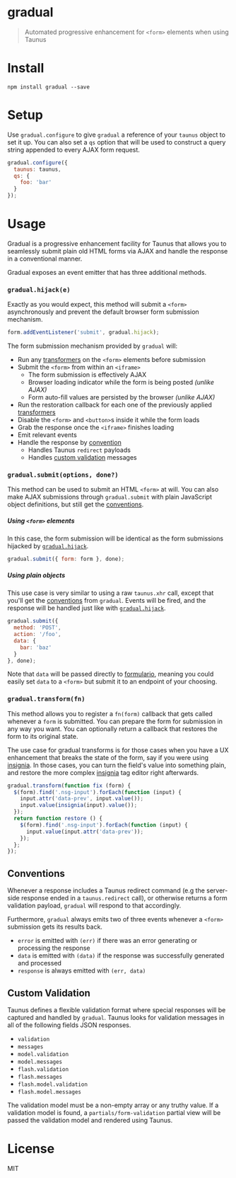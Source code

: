 # gradual

> Automated progressive enhancement for `<form>` elements when using Taunus

# Install

```shell
npm install gradual --save
```

# Setup

Use `gradual.configure` to give `gradual` a reference of your `taunus` object to set it up. You can also set a `qs` option that will be used to construct a query string appended to every AJAX form request.

```js
gradual.configure({
  taunus: taunus,
  qs: {
    foo: 'bar'
  }
});
```

# Usage

Gradual is a progressive enhancement facility for Taunus that allows you to seamlessly submit plain old HTML forms via AJAX and handle the response in a conventional manner.

Gradual exposes an event emitter that has three additional methods.

### `gradual.hijack(e)`

Exactly as you would expect, this method will submit a `<form>` asynchronously and prevent the default browser form submission mechanism.

```js
form.addEventListener('submit', gradual.hijack);
```

The form submission mechanism provided by `gradual` will:

- Run any [transformers](#gradualtransform) on the `<form>` elements before submission
- Submit the `<form>` from within an `<iframe>`
  - The form submission is effectively AJAX
  - Browser loading indicator while the form is being posted _(unlike AJAX)_
  - Form auto-fill values are persisted by the browser _(unlike AJAX)_
- Run the restoration callback for each one of the previously applied [transformers](gradualtransform)
- Disable the `<form>` and `<button>`s inside it while the form loads
- Grab the response once the `<iframe>` finishes loading
- Emit relevant events
- Handle the response by [convention](#conventions)
  - Handles Taunus `redirect` payloads
  - Handles [custom validation](#custom-validation) messages

### `gradual.submit(options, done?)`

This method can be used to submit an HTML `<form>` at will. You can also make AJAX submissions through `gradual.submit` with plain JavaScript object definitions, but still get the [conventions](#conventions).

##### Using `<form>` elements

In this case, the form submission will be identical as the form submissions hijacked by [`gradual.hijack`](#gradualhijack).

```js
gradual.submit({ form: form }, done);
```

##### Using plain objects

This use case is very similar to using a raw `taunus.xhr` call, except that you'll get the [conventions](#conventions) from `gradual`. Events will be fired, and the response will be handled just like with [`gradual.hijack`](#gradualhijack).

```js
gradual.submit({
  method: 'POST',
  action: '/foo',
  data: {
    bar: 'baz'
  }
}, done);
```

Note that `data` will be passed directly to [formulario][1], meaning you could easily set `data` to a `<form>` but submit it to an endpoint of your choosing.

### `gradual.transform(fn)`

This method allows you to register a `fn(form)` callback that gets called whenever a `form` is submitted. You can prepare the form for submission in any way you want. You can optionally return a callback that restores the form to its original state.

The use case for gradual transforms is for those cases when you have a UX enhancement that breaks the state of the form, say if you were using [insignia][2]. In those cases, you can turn the field's value into something plain, and restore the more complex [insignia][2] tag editor right afterwards.

```js
gradual.transform(function fix (form) {
  $(form).find('.nsg-input').forEach(function (input) {
    input.attr('data-prev', input.value());
    input.value(insignia(input).value());
  });
  return function restore () {
    $(form).find('.nsg-input').forEach(function (input) {
      input.value(input.attr('data-prev'));
    });
  };
});
```

## Conventions

Whenever a response includes a Taunus redirect command (e.g the server-side response ended in a `taunus.redirect` call), or otherwise returns a form validation payload, `gradual` will respond to that accordingly.

Furthermore, `gradual` always emits two of three events whenever a `<form>` submission gets its results back.

- `error` is emitted with `(err)` if there was an error generating or processing the response
- `data` is emitted with `(data)` if the response was successfully generated and processed
- `response` is always emitted with `(err, data)`

## Custom Validation

Taunus defines a flexible validation format where special responses will be captured and handled by `gradual`. Taunus looks for validation messages in all of the following fields JSON responses.

- `validation`
- `messages`
- `model.validation`
- `model.messages`
- `flash.validation`
- `flash.messages`
- `flash.model.validation`
- `flash.model.messages`

The validation model must be a non-empty array or any truthy value. If a validation model is found, a `partials/form-validation` partial view  will be passed the validation model and rendered using Taunus.

# License

MIT

[1]: https://github.com/bevacqua/formulario
[2]: https://github.com/bevacqua/insignia
